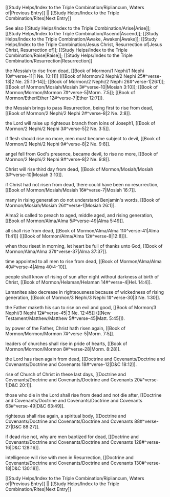 [[Study Helps/Index to the Triple Combination/Ripliancum, Waters of|Previous Entry]]  ||  [[Study Helps/Index to the Triple Combination/Rites|Next Entry]]

 See also [[Study Helps/Index to the Triple Combination/Arise|Arise]]; [[Study Helps/Index to the Triple Combination/Ascend|Ascend]]; [[Study Helps/Index to the Triple Combination/Awake, Awaken|Awake]]; [[Study Helps/Index to the Triple Combination/Jesus Christ, Resurrection of|Jesus Christ, Resurrection of]]; [[Study Helps/Index to the Triple Combination/Raise|Raise]]; [[Study Helps/Index to the Triple Combination/Resurrection|Resurrection]]

 the Messiah to rise from dead, [[Book of Mormon/1 Nephi/1 Nephi 10#^verse-11|1 Ne. 10:11]] ([[Book of Mormon/2 Nephi/2 Nephi 25#^verse-13|2 Ne. 25:13-14]]; [[Book of Mormon/2 Nephi/2 Nephi 26#^verse-1|26:1]]; [[Book of Mormon/Mosiah/Mosiah 3#^verse-10|Mosiah 3:10]]; [[Book of Mormon/Mormon/Mormon 7#^verse-5|Morm. 7:5]]; [[Book of Mormon/Ether/Ether 12#^verse-7|Ether 12:7]]).

 the Messiah brings to pass Resurrection, being first to rise from dead, [[Book of Mormon/2 Nephi/2 Nephi 2#^verse-8|2 Ne. 2:8]].

 the Lord will raise up righteous branch from loins of Joseph1, [[Book of Mormon/2 Nephi/2 Nephi 3#^verse-5|2 Ne. 3:5]].

 if flesh should rise no more, men must become subject to devil, [[Book of Mormon/2 Nephi/2 Nephi 9#^verse-8|2 Ne. 9:8]].

 angel fell from God's presence, became devil, to rise no more, [[Book of Mormon/2 Nephi/2 Nephi 9#^verse-8|2 Ne. 9:8]].

 Christ will rise third day from dead, [[Book of Mormon/Mosiah/Mosiah 3#^verse-10|Mosiah 3:10]].

 if Christ had not risen from dead, there could have been no resurrection, [[Book of Mormon/Mosiah/Mosiah 16#^verse-7|Mosiah 16:7]].

 many in rising generation do not understand Benjamin's words, [[Book of Mormon/Mosiah/Mosiah 26#^verse-1|Mosiah 26:1]].

 Alma2 is called to preach to aged, middle aged, and rising generation, [[Book of Mormon/Alma/Alma 5#^verse-49|Alma 5:49]].

 all shall rise from dead, [[Book of Mormon/Alma/Alma 11#^verse-41|Alma 11:41]] ([[Book of Mormon/Alma/Alma 12#^verse-8|12:8]]).

 when thou risest in morning, let heart be full of thanks unto God, [[Book of Mormon/Alma/Alma 37#^verse-37|Alma 37:37]].

 time appointed to all men to rise from dead, [[Book of Mormon/Alma/Alma 40#^verse-4|Alma 40:4-10]].

 people shall know of rising of sun after night without darkness at birth of Christ, [[Book of Mormon/Helaman/Helaman 14#^verse-4|Hel. 14:4]].

 Lamanites also decrease in righteousness because of wickedness of rising generation, [[Book of Mormon/3 Nephi/3 Nephi 1#^verse-30|3 Ne. 1:30]].

 the Father maketh his sun to rise on evil and good, [[Book of Mormon/3 Nephi/3 Nephi 12#^verse-45|3 Ne. 12:45]] ([[New Testament/Matthew/Matthew 5#^verse-45|Matt. 5:45]]).

 by power of the Father, Christ hath risen again, [[Book of Mormon/Mormon/Mormon 7#^verse-5|Morm. 7:5]].

 leaders of churches shall rise in pride of hearts, [[Book of Mormon/Mormon/Mormon 8#^verse-28|Morm. 8:28]].

 the Lord has risen again from dead, [[Doctrine and Covenants/Doctrine and Covenants/Doctrine and Covenants 18#^verse-12|D&C 18:12]].

 rise of Church of Christ in these last days, [[Doctrine and Covenants/Doctrine and Covenants/Doctrine and Covenants 20#^verse-1|D&C 20:1]].

 those who die in the Lord shall rise from dead and not die after, [[Doctrine and Covenants/Doctrine and Covenants/Doctrine and Covenants 63#^verse-49|D&C 63:49]].

 righteous shall rise again, a spiritual body, [[Doctrine and Covenants/Doctrine and Covenants/Doctrine and Covenants 88#^verse-27|D&C 88:27]].

 if dead rise not, why are men baptized for dead, [[Doctrine and Covenants/Doctrine and Covenants/Doctrine and Covenants 128#^verse-16|D&C 128:16]].

 intelligence will rise with men in Resurrection, [[Doctrine and Covenants/Doctrine and Covenants/Doctrine and Covenants 130#^verse-18|D&C 130:18]].

[[Study Helps/Index to the Triple Combination/Ripliancum, Waters of|Previous Entry]]  ||  [[Study Helps/Index to the Triple Combination/Rites|Next Entry]]